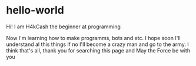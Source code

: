 # hello-world

Hi! I am H4kCash the beginner at programming

Now I'm learning how to make programms, bots and etc. I hope soon I'll understand al this things if no I'll become a crazy man and go to the army. 
I think that's all, thank you for searching this page and May the Force be with you

